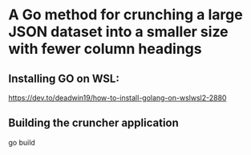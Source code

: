 # A Go method for crunching a large JSON dataset into a smaller size with fewer column headings

## Installing GO on WSL:
https://dev.to/deadwin19/how-to-install-golang-on-wslwsl2-2880

## Building the cruncher application
go build

